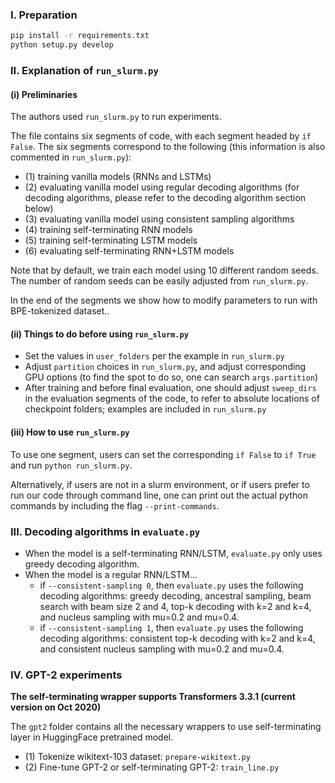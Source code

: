 
### I. Preparation

```bash
pip install -r requirements.txt
python setup.py develop
```


### II. Explanation of `run_slurm.py`

#### (i) Preliminaries

The authors used `run_slurm.py` to run experiments. 

The file contains six segments of code, with each segment headed by `if False`. The six segments correspond to the following (this information is also commented in `run_slurm.py`):
- (1) training vanilla models (RNNs and LSTMs)
- (2) evaluating vanilla model using regular decoding algorithms (for decoding algorithms, please refer to the decoding algorithm section below)
- (3) evaluating vanilla model using consistent sampling algorithms
- (4) training self-terminating RNN models
- (5) training self-terminating LSTM models
- (6) evaluating self-terminating RNN+LSTM models

Note that by default, we train each model using 10 different random seeds. The number of random seeds can be easily adjusted from `run_slurm.py`.

In the end of the segments we show how to modify parameters to run with BPE-tokenized dataset..

#### (ii) Things to do before using `run_slurm.py`

- Set the values in `user_folders` per the example in `run_slurm.py`
- Adjust `partition` choices in `run_slurm.py`, and adjust corresponding GPU options (to find the spot to do so, one can search `args.partition`)
- After training and before final evaluation, one should adjust `sweep_dirs` in the evaluation segments of the code, to refer to absolute locations of checkpoint folders; examples are included in `run_slurm.py`


#### (iii) How to use `run_slurm.py`

To use one segment, users can set the corresponding `if False` to `if True` and run `python run_slurm.py`. 

Alternatively, if users are not in a slurm environment, or if users prefer to run our code through command line, one can print out the actual python commands by including the flag `--print-commands`.



### III. Decoding algorithms in `evaluate.py`

- When the model is a self-terminating RNN/LSTM, `evaluate.py` only uses greedy decoding algorithm. 
- When the model is a regular RNN/LSTM...
  - if `--consistent-sampling 0`, then `evaluate.py` uses the following decoding algorithms: greedy decoding, ancestral sampling, beam search with beam size 2 and 4, top-k decoding with k=2 and k=4, and nucleus sampling with mu=0.2 and mu=0.4. 
  - if `--consistent-sampling 1`, then `evaluate.py` uses the following decoding algorithms: consistent top-k decoding with k=2 and k=4, and consistent nucleus sampling with mu=0.2 and mu=0.4. 


### IV. GPT-2 experiments

**The self-terminating wrapper supports Transformers 3.3.1 (current version on Oct 2020)**

The `gpt2` folder contains all the necessary wrappers to use self-terminating layer in HuggingFace pretrained model.

- (1) Tokenize wikitext-103 dataset: `prepare-wikitext.py`
- (2) Fine-tune GPT-2 or self-terminating GPT-2: `train_line.py` 
